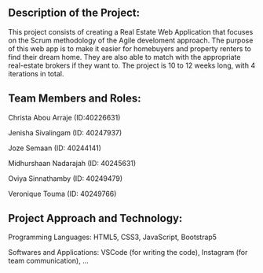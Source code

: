## Description of the Project: 
This project consists of creating a Real Estate Web Application that focuses on the Scrum methodology of the Agile develoment approach. 
The purpose of this web app is to make it easier for homebuyers and property renters to find their dream home. They are also able to match with the appropriate real-estate brokers if they want to. 
The project is 10 to 12 weeks long, with 4 iterations in total. 

## Team Members and Roles:
Christa Abou Arraje (ID:40226631)

Jenisha Sivalingam (ID: 40247937)

Joze Semaan (ID: 40244141)

Midhurshaan Nadarajah (ID: 40245631)

Oviya Sinnathamby (ID: 40249479)

Veronique Touma (ID: 40249766)

## Project Approach and Technology: 
Programming Languages: HTML5, CSS3, JavaScript, Bootstrap5 

Softwares and Applications: VSCode (for writing the code), Instagram (for team communication), ...


